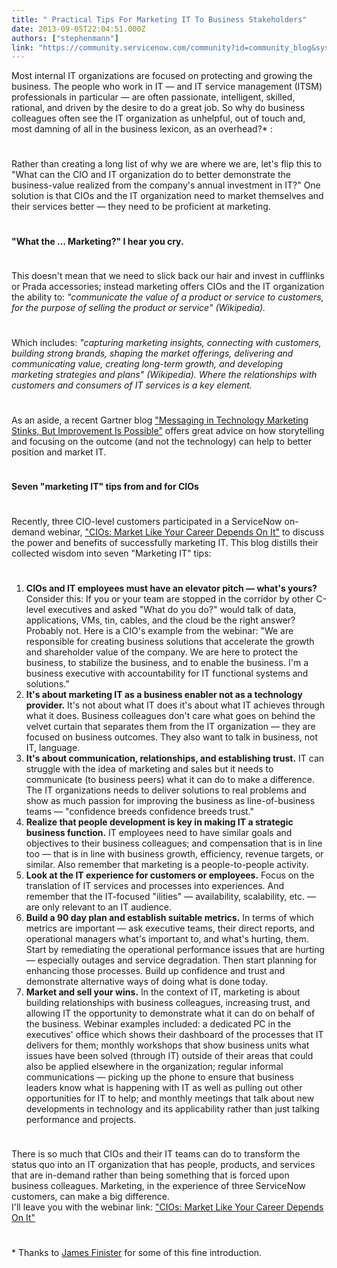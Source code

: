 ```yaml
---
title: " Practical Tips For Marketing IT To Business Stakeholders"
date: 2013-09-05T22:04:51.000Z
authors: ["stephenmann"]
link: "https://community.servicenow.com/community?id=community_blog&sys_id=1c5de229dbd0dbc01dcaf3231f9619e0"
---
```

<p>Most internal IT organizations are focused on protecting and growing the business. The people who work in IT — and IT service management (ITSM) professionals in particular — are often passionate, intelligent, skilled, rational, and driven by the desire to do a great job. So why do business colleagues often see the IT organization as unhelpful, out of touch and, most damning of all in the business lexicon, as an overhead?* :</p><p style="min-height: 8pt; height: 8pt; padding: 0px;">  </p><p>Rather than creating a long list of why we are where we are, let's flip this to "What can the CIO and IT organization do to better demonstrate the business-value realized from the company's annual investment in IT?" One solution is that CIOs and the IT organization need to market themselves and their services better — they need to be proficient at marketing.</p><p style="min-height: 8pt; height: 8pt; padding: 0px;">  </p><p><strong>"What the … Marketing?" I hear you cry.</strong></p><p style="min-height: 8pt; height: 8pt; padding: 0px;">  </p><p>This doesn't mean that we need to slick back our hair and invest in cufflinks or Prada accessories; instead marketing offers CIOs and the IT organization the ability to: <em>"communicate the value of a product or service to customers, for the purpose of selling the product or service" (Wikipedia).</em></p><p style="min-height: 8pt; height: 8pt; padding: 0px;">  </p><p>Which includes: <em>"capturing marketing insights, connecting with customers, building strong brands, shaping the market offerings, delivering and communicating value, creating long-term growth, and developing marketing strategies and plans" (Wikipedia). Where the relationships with customers and consumers of IT services is a key element.</em></p><p style="min-height: 8pt; height: 8pt; padding: 0px;">  </p><p>As an aside, a recent Gartner blog <a title="k-external-small" class="jive-link-external-small" href="http://blogs.gartner.com/hank-barnes/2013/08/28/messaging-in-technology-marketing-stinks-but-improvement-is-possible/" rel="nofollow" target="_blank">"Messaging in Technology Marketing Stinks, But Improvement Is Possible"</a> offers great advice on how storytelling and focusing on the outcome (and not the technology) can help to better position and market IT.</p><p style="min-height: 8pt; height: 8pt; padding: 0px;">  </p><p><strong>Seven "marketing IT" tips from and for CIOs</strong></p><p style="min-height: 8pt; height: 8pt; padding: 0px;">  </p><p>Recently, three CIO-level customers participated in a ServiceNow on-demand webinar, <a title="k-external-small" class="jive-link-external-small" href="http://www.servicenow.com/knowledge.do?sysparm_document_key=kb_knowledge,ec0002516f470900dbd4ddef6f3ee49f" rel="nofollow" target="_blank">"CIOs: Market Like Your Career Depends On It"</a> to discuss the power and benefits of successfully marketing IT. This blog distills their collected wisdom into seven "Marketing IT" tips:</p><p style="min-height: 8pt; height: 8pt; padding: 0px;">  </p><ol><li><strong>CIOs and IT employees must have an elevator pitch — what's yours?</strong> Consider this: If you or your team are stopped in the corridor by other C-level executives and asked "What do you do?" would talk of data, applications, VMs, tin, cables, and the cloud be the right answer? Probably not. Here is a CIO's example from the webinar: "We are responsible for creating business solutions that accelerate the growth and shareholder value of the company. We are here to protect the business, to stabilize the business, and to enable the business. I'm a business executive with accountability for IT functional systems and solutions."</li><li><strong>It's about marketing IT as a business enabler not as a technology provider.</strong> It's not about what IT does it's about what IT achieves through what it does. Business colleagues don't care what goes on behind the velvet curtain that separates them from the IT organization — they are focused on business outcomes. They also want to talk in business, not IT, language.</li><li><strong>It's about communication, relationships, and establishing trust.</strong> IT can struggle with the idea of marketing and sales but it needs to communicate (to business peers) what it can do to make a difference. The IT organizations needs to deliver solutions to real problems and show as much passion for improving the business as line-of-business teams — "confidence breeds confidence breeds trust."</li><li><strong>Realize that people development is key in making IT a strategic business function.</strong> IT employees need to have similar goals and objectives to their business colleagues; and compensation that is in line too — that is in line with business growth, efficiency, revenue targets, or similar. Also remember that marketing is a people-to-people activity.</li><li><strong>Look at the IT experience for customers or employees.</strong> Focus on the translation of IT services and processes into experiences. And remember that the IT-focused "ilities" — availability, scalability, etc. — are only relevant to an IT audience.</li><li><strong>Build a 90 day plan and establish suitable metrics.</strong> In terms of which metrics are important — ask executive teams, their direct reports, and operational managers what's important to, and what's hurting, them. Start by remediating the operational performance issues that are hurting — especially outages and service degradation. Then start planning for enhancing those processes. Build up confidence and trust and demonstrate alternative ways of doing what is done today.</li><li><strong>Market and sell your wins.</strong> In the context of IT, marketing is about building relationships with business colleagues, increasing trust, and allowing IT the opportunity to demonstrate what it can do on behalf of the business. Webinar examples included: a dedicated PC in the executives' office which shows their dashboard of the processes that IT delivers for them; monthly workshops that show business units what issues have been solved (through IT) outside of their areas that could also be applied elsewhere in the organization; regular informal communications — picking up the phone to ensure that business leaders know what is happening with IT as well as pulling out other opportunities for IT to help; and monthly meetings that talk about new developments in technology and its applicability rather than just talking performance and projects.</li></ol><p style="min-height: 8pt; height: 8pt; padding: 0px;">  </p><p>There is so much that CIOs and their IT teams can do to transform the status quo into an IT organization that has people, products, and services that are in-demand rather than being something that is forced upon business colleagues. Marketing, in the experience of three ServiceNow customers, can make a big difference.<br/>I'll leave you with the webinar link: <a title="k-external-small" class="jive-link-external-small" href="http://www.servicenow.com/knowledge.do?sysparm_document_key=kb_knowledge,ec0002516f470900dbd4ddef6f3ee49f" rel="nofollow" target="_blank">"CIOs: Market Like Your Career Depends On It"</a> </p><p style="min-height: 8pt; height: 8pt; padding: 0px;">  </p><p>* Thanks to <a title="k-external-small" class="jive-link-external-small" href="http://uk.linkedin.com/in/jamesfinister" rel="nofollow" target="_blank">James Finister</a> for some of this fine introduction.</p>
